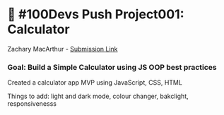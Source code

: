 # 🔢 #100Devs Push Project001: Calculator
Zachary MacArthur - <a href="https://zachary-macarthur.github.io/Calculator-App/" target="_blank">Submission Link</a>
### Goal: Build a Simple Calculator using JS OOP best practices

Created a calculator app MVP using JavaScript, CSS, HTML

Things to add: light and dark mode, colour changer, bakclight, responsivenesss




